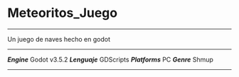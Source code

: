 # Meteoritos_Juego
***
Un juego de naves hecho en godot
***

***Engine*** Godot v3.5.2
***Lenguaje*** GDScripts
***Platforms*** PC
***Genre*** Shmup

***
